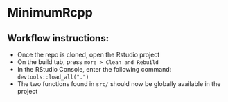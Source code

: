 # MinimumRcpp

## Workflow instructions: 
* Once the repo is cloned, open the Rstudio project
* On the build tab, press ```more > Clean and Rebuild``` 
* In the RStudio Console, enter the following command: ```devtools::load_all(".")``` 
* The two functions found in ```src/``` should now be globally available in the project 

